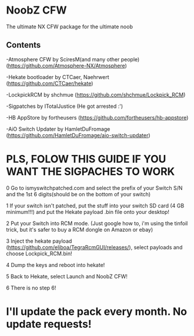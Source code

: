 # NoobZ CFW
The ultimate NX CFW package for the ultimate noob

## Contents

-Atmosphere CFW by SciresM(and many other people) (https://github.com/Atmosphere-NX/Atmosphere)

-Hekate bootloader by CTCaer, Naehrwert (https://github.com/CTCaer/hekate)

-LockpickRCM by shchmue (https://github.com/shchmue/Lockpick_RCM)

-Sigpatches by ITotalJustice (He got arrested :')

-HB AppStore by fortheusers (https://github.com/fortheusers/hb-appstore)

-AiO Switch Updater by HamletDuFromage (https://github.com/HamletDuFromage/aio-switch-updater)

# PLS, FOLOW THIS GUIDE IF YOU WANT THE SIGPACHES TO WORK

0 Go to ismyswitchpatched.com and select the prefix of your Switch S/N and the 1st 6 digits(should be on the bottom of your switch)

1 If your switch isn't patched, put the stuff into your switch SD card (4 GB minimum!!!) and put the Hekate payload .bin file onto your desktop!

2 Put your Switch into RCM mode. (Just google how to, i'm using the tinfoil trick, but it's safer to buy a RCM dongle on Amazon or ebay)

3 Inject the hekate payload (https://github.com/eliboa/TegraRcmGUI/releases/), select payloads and choose Lockpick_RCM.bin!

4 Dump the keys and reboot into hekate!

5 Back to Hekate, select Launch and NoobZ CFW!

6 There is no step 6!

# I'll update the pack every month. No update requests!
